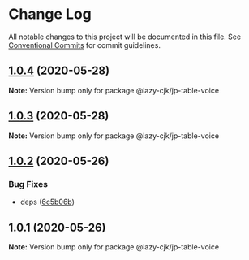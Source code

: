 # Change Log

All notable changes to this project will be documented in this file.
See [Conventional Commits](https://conventionalcommits.org) for commit guidelines.

## [1.0.4](https://github.com/bluelovers/ws-regexp/compare/@lazy-cjk/jp-table-voice@1.0.3...@lazy-cjk/jp-table-voice@1.0.4) (2020-05-28)

**Note:** Version bump only for package @lazy-cjk/jp-table-voice





## [1.0.3](https://github.com/bluelovers/ws-regexp/compare/@lazy-cjk/jp-table-voice@1.0.2...@lazy-cjk/jp-table-voice@1.0.3) (2020-05-28)

**Note:** Version bump only for package @lazy-cjk/jp-table-voice





## [1.0.2](https://github.com/bluelovers/ws-regexp/compare/@lazy-cjk/jp-table-voice@1.0.1...@lazy-cjk/jp-table-voice@1.0.2) (2020-05-26)


### Bug Fixes

* deps ([6c5b06b](https://github.com/bluelovers/ws-regexp/commit/6c5b06b0e85d24c4407035969ab3e730f3b16a52))





## 1.0.1 (2020-05-26)

**Note:** Version bump only for package @lazy-cjk/jp-table-voice
